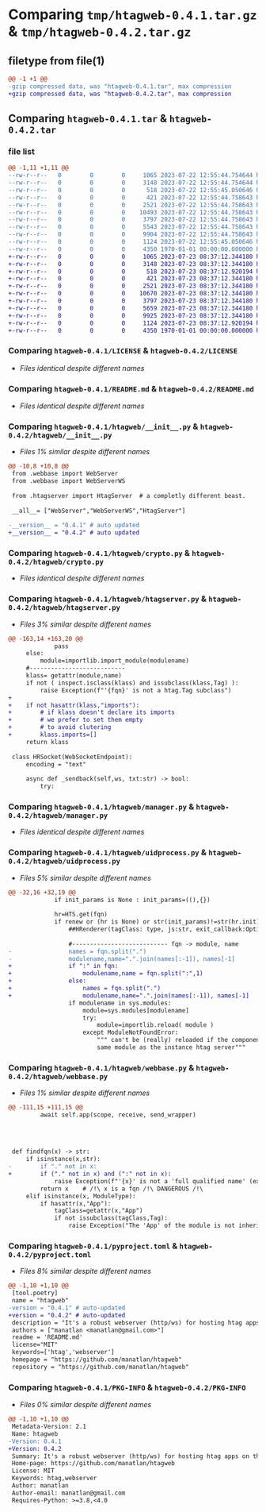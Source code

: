 # Comparing `tmp/htagweb-0.4.1.tar.gz` & `tmp/htagweb-0.4.2.tar.gz`

## filetype from file(1)

```diff
@@ -1 +1 @@
-gzip compressed data, was "htagweb-0.4.1.tar", max compression
+gzip compressed data, was "htagweb-0.4.2.tar", max compression
```

## Comparing `htagweb-0.4.1.tar` & `htagweb-0.4.2.tar`

### file list

```diff
@@ -1,11 +1,11 @@
--rw-r--r--   0        0        0     1065 2023-07-22 12:55:44.754644 htagweb-0.4.1/LICENSE
--rw-r--r--   0        0        0     3148 2023-07-22 12:55:44.754644 htagweb-0.4.1/README.md
--rw-r--r--   0        0        0      518 2023-07-22 12:55:45.050646 htagweb-0.4.1/htagweb/__init__.py
--rw-r--r--   0        0        0      421 2023-07-22 12:55:44.758643 htagweb-0.4.1/htagweb/__main__.py
--rw-r--r--   0        0        0     2521 2023-07-22 12:55:44.758643 htagweb-0.4.1/htagweb/crypto.py
--rw-r--r--   0        0        0    10493 2023-07-22 12:55:44.758643 htagweb-0.4.1/htagweb/htagserver.py
--rw-r--r--   0        0        0     3797 2023-07-22 12:55:44.758643 htagweb-0.4.1/htagweb/manager.py
--rw-r--r--   0        0        0     5543 2023-07-22 12:55:44.758643 htagweb-0.4.1/htagweb/uidprocess.py
--rw-r--r--   0        0        0     9904 2023-07-22 12:55:44.758643 htagweb-0.4.1/htagweb/webbase.py
--rw-r--r--   0        0        0     1124 2023-07-22 12:55:45.050646 htagweb-0.4.1/pyproject.toml
--rw-r--r--   0        0        0     4350 1970-01-01 00:00:00.000000 htagweb-0.4.1/PKG-INFO
+-rw-r--r--   0        0        0     1065 2023-07-23 08:37:12.344180 htagweb-0.4.2/LICENSE
+-rw-r--r--   0        0        0     3148 2023-07-23 08:37:12.344180 htagweb-0.4.2/README.md
+-rw-r--r--   0        0        0      518 2023-07-23 08:37:12.920194 htagweb-0.4.2/htagweb/__init__.py
+-rw-r--r--   0        0        0      421 2023-07-23 08:37:12.344180 htagweb-0.4.2/htagweb/__main__.py
+-rw-r--r--   0        0        0     2521 2023-07-23 08:37:12.344180 htagweb-0.4.2/htagweb/crypto.py
+-rw-r--r--   0        0        0    10670 2023-07-23 08:37:12.344180 htagweb-0.4.2/htagweb/htagserver.py
+-rw-r--r--   0        0        0     3797 2023-07-23 08:37:12.344180 htagweb-0.4.2/htagweb/manager.py
+-rw-r--r--   0        0        0     5659 2023-07-23 08:37:12.344180 htagweb-0.4.2/htagweb/uidprocess.py
+-rw-r--r--   0        0        0     9925 2023-07-23 08:37:12.344180 htagweb-0.4.2/htagweb/webbase.py
+-rw-r--r--   0        0        0     1124 2023-07-23 08:37:12.920194 htagweb-0.4.2/pyproject.toml
+-rw-r--r--   0        0        0     4350 1970-01-01 00:00:00.000000 htagweb-0.4.2/PKG-INFO
```

### Comparing `htagweb-0.4.1/LICENSE` & `htagweb-0.4.2/LICENSE`

 * *Files identical despite different names*

### Comparing `htagweb-0.4.1/README.md` & `htagweb-0.4.2/README.md`

 * *Files identical despite different names*

### Comparing `htagweb-0.4.1/htagweb/__init__.py` & `htagweb-0.4.2/htagweb/__init__.py`

 * *Files 1% similar despite different names*

```diff
@@ -10,8 +10,8 @@
 from .webbase import WebServer
 from .webbase import WebServerWS
 
 from .htagserver import HtagServer  # a completly different beast.
 
 __all__= ["WebServer","WebServerWS","HtagServer"]
 
-__version__ = "0.4.1" # auto updated
+__version__ = "0.4.2" # auto updated
```

### Comparing `htagweb-0.4.1/htagweb/crypto.py` & `htagweb-0.4.2/htagweb/crypto.py`

 * *Files identical despite different names*

### Comparing `htagweb-0.4.1/htagweb/htagserver.py` & `htagweb-0.4.2/htagweb/htagserver.py`

 * *Files 3% similar despite different names*

```diff
@@ -163,14 +163,20 @@
             pass
     else:
         module=importlib.import_module(modulename)
     #---------------------------
     klass= getattr(module,name)
     if not ( inspect.isclass(klass) and issubclass(klass,Tag) ):
         raise Exception(f"'{fqn}' is not a htag.Tag subclass")
+
+    if not hasattr(klass,"imports"):
+        # if klass doesn't declare its imports
+        # we prefer to set them empty
+        # to avoid clutering
+        klass.imports=[]
     return klass
 
 class HRSocket(WebSocketEndpoint):
     encoding = "text"
 
     async def _sendback(self,ws, txt:str) -> bool:
         try:
```

### Comparing `htagweb-0.4.1/htagweb/manager.py` & `htagweb-0.4.2/htagweb/manager.py`

 * *Files identical despite different names*

### Comparing `htagweb-0.4.1/htagweb/uidprocess.py` & `htagweb-0.4.2/htagweb/uidprocess.py`

 * *Files 5% similar despite different names*

```diff
@@ -32,16 +32,19 @@
             if init_params is None : init_params=((),{})
 
             hr=HTS.get(fqn)
             if renew or (hr is None) or str(init_params)!=str(hr.init):
                 ##HRenderer(tagClass: type, js:str, exit_callback:Optional[Callable]=None, init= ((),{}), fullerror=False, statics=[], session=None ):
 
                 #--------------------------- fqn -> module, name
-                names = fqn.split(".")
-                modulename,name=".".join(names[:-1]), names[-1]
+                if ":" in fqn:
+                    modulename,name = fqn.split(":",1)
+                else:
+                    names = fqn.split(".")
+                    modulename,name=".".join(names[:-1]), names[-1]
                 if modulename in sys.modules:
                     module=sys.modules[modulename]
                     try:
                         module=importlib.reload( module )
                     except ModuleNotFoundError:
                         """ can't be (really) reloaded if the component is in the
                         same module as the instance htag server"""
```

### Comparing `htagweb-0.4.1/htagweb/webbase.py` & `htagweb-0.4.2/htagweb/webbase.py`

 * *Files 1% similar despite different names*

```diff
@@ -111,15 +111,15 @@
         await self.app(scope, receive, send_wrapper)
 
 
 
 
 def findfqn(x) -> str:
     if isinstance(x,str):
-        if "." not in x:
+        if ("." not in x) and (":" not in x):
             raise Exception(f"'{x}' is not a 'full qualified name' (expected 'module.name') of an App (htag.Tag class)")
         return x    # /!\ x is a fqn /!\ DANGEROUS /!\
     elif isinstance(x, ModuleType):
         if hasattr(x,"App"):
             tagClass=getattr(x,"App")
             if not issubclass(tagClass,Tag):
                 raise Exception("The 'App' of the module is not inherited from 'htag.Tag class'")
```

### Comparing `htagweb-0.4.1/pyproject.toml` & `htagweb-0.4.2/pyproject.toml`

 * *Files 8% similar despite different names*

```diff
@@ -1,10 +1,10 @@
 [tool.poetry]
 name = "htagweb"
-version = "0.4.1" # auto-updated
+version = "0.4.2" # auto-updated
 description = "It's a robust webserver (http/ws) for hosting htag apps on the web (a process by user)"
 authors = ["manatlan <manatlan@gmail.com>"]
 readme = 'README.md'
 license="MIT"
 keywords=['htag','webserver']
 homepage = "https://github.com/manatlan/htagweb"
 repository = "https://github.com/manatlan/htagweb"
```

### Comparing `htagweb-0.4.1/PKG-INFO` & `htagweb-0.4.2/PKG-INFO`

 * *Files 0% similar despite different names*

```diff
@@ -1,10 +1,10 @@
 Metadata-Version: 2.1
 Name: htagweb
-Version: 0.4.1
+Version: 0.4.2
 Summary: It's a robust webserver (http/ws) for hosting htag apps on the web (a process by user)
 Home-page: https://github.com/manatlan/htagweb
 License: MIT
 Keywords: htag,webserver
 Author: manatlan
 Author-email: manatlan@gmail.com
 Requires-Python: >=3.8,<4.0
```

